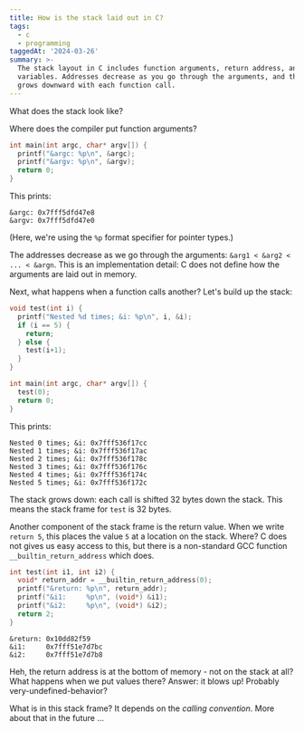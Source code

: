 ```yaml
---
title: How is the stack laid out in C?
tags:
  - c
  - programming
taggedAt: '2024-03-26'
summary: >-
  The stack layout in C includes function arguments, return address, and local
  variables. Addresses decrease as you go through the arguments, and the stack
  grows downward with each function call.
---
```


What does the stack look like?

Where does the compiler put function arguments?

```c
int main(int argc, char* argv[]) {
  printf("&argc: %p\n", &argc);
  printf("&argv: %p\n", &argv);
  return 0;
}
```

This prints:

```
&argc: 0x7fff5dfd47e8
&argv: 0x7fff5dfd47e0
```

(Here, we're using the `%p` format specifier for pointer types.)

The addresses decrease as we go through the arguments: `&arg1 < &arg2 < ... < &argn`. This is an implementation detail: C does not define how the arguments are laid out in memory.

Next, what happens when a function calls another? Let's build up the stack:

```c
void test(int i) {
  printf("Nested %d times; &i: %p\n", i, &i);
  if (i == 5) {
    return;
  } else {
    test(i+1);
  }
}

int main(int argc, char* argv[]) {
  test(0);
  return 0;
}
```

This prints:

```
Nested 0 times; &i: 0x7fff536f17cc
Nested 1 times; &i: 0x7fff536f17ac
Nested 2 times; &i: 0x7fff536f178c
Nested 3 times; &i: 0x7fff536f176c
Nested 4 times; &i: 0x7fff536f174c
Nested 5 times; &i: 0x7fff536f172c
```

The stack grows down: each call is shifted 32 bytes down the stack. This means the stack frame for `test` is 32 bytes.

Another component of the stack frame is the return value. When we write `return 5`, this places the value `5` at a location on the stack. Where? C does not gives us easy access to this, but there is a non-standard GCC function `__builtin_return_address` which does.

```c
int test(int i1, int i2) {
  void* return_addr = __builtin_return_address(0);
  printf("&return: %p\n", return_addr);
  printf("&i1:     %p\n", (void*) &i1);
  printf("&i2:     %p\n", (void*) &i2);
  return 2;
}
```

```
&return: 0x10dd82f59
&i1:     0x7fff51e7d7bc
&i2:     0x7fff51e7d7b8
```

Heh, the return address is at the bottom of memory - not on the stack at all? What happens when we put values there? Answer: it blows up! Probably very-undefined-behavior?

What is in this stack frame? It depends on the _calling convention_. More about that in the future ...
